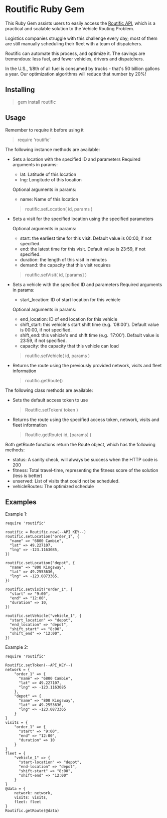Routific Ruby Gem
=================

This Ruby Gem assists users to easily access the [Routific API][1], which is a practical and scalable solution to the Vehicle Routing Problem.

Logistics companies struggle with this challenge every day; most of them are still manually scheduling their fleet with a team of dispatchers.

Routific can automate this process, and optimize it. The savings are tremendous: less fuel, and fewer vehicles, drivers and dispatchers.

In the U.S., 1/8th of all fuel is consumed by trucks - that's 50 billion gallons a year. Our optimization algorithms will reduce that number by 20%!

  [1]: https://routific.com

Installing
----------

> gem install routific

Usage
-----
Remember to require it before using it

> require 'routific'

The following instance methods are available:

 - Sets a location with the specified ID and parameters
    Required arguments in params:
  
     - lat: Latitude of this location
     - lng: Longitude of this location

    Optional arguments in params:
     - name: Name of this location

   > routific.setLocation( id, params )

 - Sets a visit for the specified location using the specified parameters
 
    Optional arguments in params:
     - start: the earliest time for this visit. Default value is 00:00, if not specified. 
     - end: the latest time for this visit. Default value is    23:59, if not specified.
     - duration: the length of this visit in minutes
     - demand: the capacity that this visit requires

   > routific.setVisit( id, [params] )

 - Sets a vehicle with the specified ID and parameters
    Required arguments in params:
     - start_location: ID of start location for this vehicle

    Optional arguments in params:
     - end_location: ID of end location for this vehicle
     - shift_start: this vehicle's start shift time (e.g. '08:00'). Default value is 00:00, if not specified.
     - shift_end: this vehicle's end shift time (e.g. '17:00'). Default value is 23:59, if not specified.
     - capacity: the capacity that this vehicle can load

   > routific.setVehicle( id, params )

 - Returns the route using the previously provided network, visits and
   fleet information
   > routific.getRoute()

The following class methods are available:

 - Sets the default access token to use
   > Routific.setToken( token )

 - Returns the route using the specified access token, network, visits and fleet information
   > Routific.getRoute( id, [params] )

Both getRoute functions return the Route object, which has the following methods:

 - status: A sanity check, will always be success when the HTTP code is 200
 - fitness: Total travel-time, representing the fitness score of the solution (less is better)
 - unserved: List of visits that could not be scheduled. 
 - vehicleRoutes: The optimized schedule

Examples
--------
Example 1:

    require 'routific'
    
    routific = Routific.new(--API_KEY--)
    routific.setLocation("order_1", {
      "name" => "6800 Cambie",
      "lat" => 49.227107,
      "lng" => -123.1163085,
    })
    
    routific.setLocation("depot", {
      "name" => "800 Kingsway",
      "lat" => 49.2553636,
      "lng" => -123.0873365,
    })
    
    routific.setVisit("order_1", {
      "start" => "9:00",
      "end" => "12:00",
      "duration" => 10,
    })
    
    routific.setVehicle("vehicle_1", {
      "start_location" => "depot",
      "end_location" => "depot",
      "shift_start" => "8:00",
      "shift_end" => "12:00",
    })
    
Example 2:

    require 'routific'
    
    Routific.setToken(--API_KEY--)
    network = {
        "order_1" => {
          "name" => "6800 Cambie",
          "lat" => 49.227107,
          "lng" => -123.1163085
        },
        "depot" => {
          "name" => "800 Kingsway",
          "lat" => 49.2553636,
          "lng" => -123.0873365
        }
    }
    visits = {
        "order_1" => {
          "start" => "9:00",
          "end" => "12:00",
          "duration" => 10
        }
    }
    fleet = {
        "vehicle_1" => {
          "start-location" => "depot",
          "end-location" => "depot",
          "shift-start" => "8:00",
          "shift-end" => "12:00"
        }
    }
    @data = {
        network: network,
        visits: visits,
        fleet: fleet
    }
    Routific.getRoute(@data)